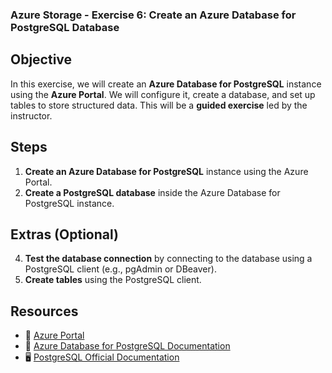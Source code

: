 ### **Azure Storage - Exercise 6: Create an Azure Database for PostgreSQL Database**

## **Objective**

In this exercise, we will create an **Azure Database for PostgreSQL** instance using the **Azure Portal**. We will configure it, create a database, and set up tables to store structured data. This will be a **guided exercise** led by the instructor.  

## **Steps**

1. **Create an Azure Database for PostgreSQL** instance using the Azure Portal.
3. **Create a PostgreSQL database** inside the Azure Database for PostgreSQL instance.

## **Extras (Optional)**

4. **Test the database connection** by connecting to the database using a PostgreSQL client (e.g., pgAdmin or DBeaver).
5. **Create tables** using the PostgreSQL client.

## **Resources**

- 📌 [Azure Portal](https://portal.azure.com)
- 📖 [Azure Database for PostgreSQL Documentation](https://learn.microsoft.com/en-us/azure/postgresql/)
- 🖥 [PostgreSQL Official Documentation](https://www.postgresql.org/docs/)